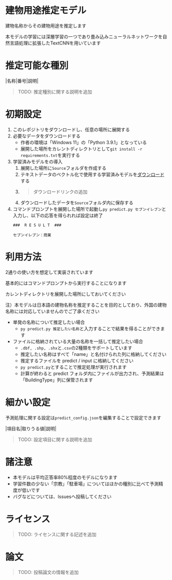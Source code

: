# 建物用途推定モデル

建物名称からその建物用途を推定します

本モデルの学習には深層学習の一つであり畳み込みニューラルネットワークを自然言語処理に拡張したTextCNNを用いています



# 推定可能な種別

|名称|番号|説明|

> TODO: 推定種別に関する説明を追加



# 初期設定

1. このレポジトリをダウンロードし、任意の場所に展開する
2. 必要なデータをダウンロードする
    - 作者の環境は「Windows 11」の「Python 3.9.1」となっている
    - 展開した場所をカレントディレクトリとして`git install -r requirements.txt`を実行する
3. 学習済みモデルをの導入
    1. 展開した場所に`Source`フォルダを作成する
    1. テキストデータのベクトル化で使用する学習済みモデルを[ダウンロード]()する
    2. > ダウンロードリンクの追加
    3. ダウンロードしたデータを`Source`フォルダ内に保存する
4. コマンドプロンプトを展開した場所で起動し`py predict.py セブンイレブン`と入力し、以下の応答を得られれば設定は終了
    ```
    ###  R E S U L T  ###
    
    セブンイレブン：商業
    ```



# 利用方法

2通りの使い方を想定して実装されています

基本的にはコマンドプロンプトから実行することになります

カレントディレクトリを展開した場所にしておいてください

注）本モデルは日本語の建物名称を推定することを目的としており、外国の建物名称には対応していませんのでご了承ください


- 単発の名称について推定したい場合
  - `py predict.py 推定したい名称`と入力することで結果を得ることができます
- ファイルに格納されている大量の名称を一括して推定したい場合
  - `.dbf, .shp, .shx`と`.csv`の2種類をサポートしています
  - 推定したい名称はすべて「name」と名付けられた列に格納してください
  - 推定するファイルを predict / input に格納してください
  - `py predict.py`とすることで推定処理が実行されます
  - 計算が終わると predict フォルダ内にファイルが出力され、予測結果は「BuildingType」列に保管されます


# 細かい設定

予測処理に関する設定は`predict_config.json`を編集することで設定できます

|項目名|取りうる値|説明|

> TODO: 設定項目に関する説明を追加

# 諸注意

- 本モデルは平均正答率80%程度のモデルになります
- 学習件数の少ない「宗教」「駐車場」についてはほかの種別に比べて予測精度が低いです
- バグなどについては、Issuesへ投稿してください



# ライセンス

> TODO: ライセンスに関する記述を追加



# 論文

> TODO: 投稿論文の情報を追加
